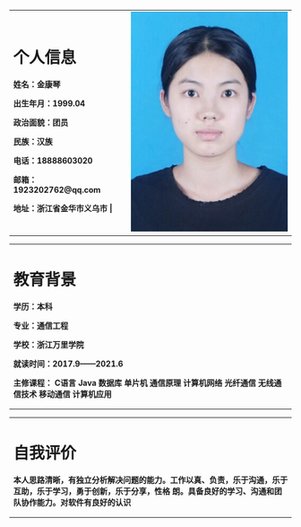 <table border="0">
  <tr>
    <td width="%75">
      <h1>个人信息</h1>
<p><b>姓名：金康琴</b></p>
<p><b>出生年月：1999.04</b></p>
<p><b>政治面貌：团员</b></p>
<p><b>民族：汉族</b></p>
<p><b>电话：18888603020</b></p>
<p><b>邮箱：1923202762@qq.com</b></p>
<p><b>地址：浙江省金华市义乌市                                     |</b></p>

   </td>
    
   <td width="%25"> 
  <img src="/jkqjkqjkq.jpg" width="100%">
  </td>  
  </tr>
  </table>
   
<table border="0">
  <tr>
    <td width="%75">
      <h1>教育背景</h1>   
<p><b>学历：本科</b></p>
<p><b>专业：通信工程</b></p>
<p><b>学校：浙江万里学院</b></p>
<p><b>就读时间：2017.9——2021.6</b></p>
<p><b>主修课程：  C语言  Java  数据库  单片机  通信原理  计算机网络  光纤通信  无线通信技术  移动通信    计算机应用 </b></p>
      </td>
      </tr>
   </table>


<table border="0">
  <tr>
    <td width="%75">
      <h1>自我评价</h1> 
<p><b>本人思路清晰，有独立分析解决问题的能力。工作以真、负责，乐于沟通，乐于互助，乐于学习，勇于创新，乐于分享，性格
朗。具备良好的学习、沟通和团队协作能力。对软件有良好的认识</b></p>
            </td>
      </tr> 
   </table>
